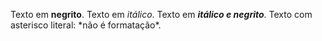 Texto em **negrito**.
Texto em *itálico*.
Texto em ***itálico e negrito***.
Texto com asterisco literal: \*não é formatação\*.
